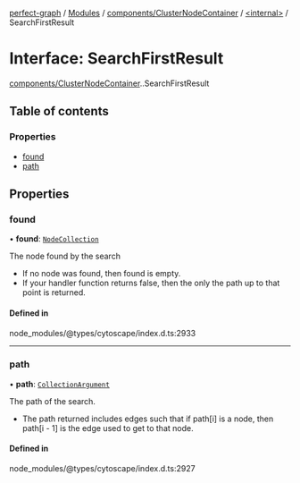 [perfect-graph](../README.md) / [Modules](../modules.md) / [components/ClusterNodeContainer](../modules/components_ClusterNodeContainer.md) / [<internal\>](../modules/components_ClusterNodeContainer._internal_.md) / SearchFirstResult

# Interface: SearchFirstResult

[components/ClusterNodeContainer](../modules/components_ClusterNodeContainer.md).[<internal>](../modules/components_ClusterNodeContainer._internal_.md).SearchFirstResult

## Table of contents

### Properties

- [found](components_ClusterNodeContainer._internal_.SearchFirstResult.md#found)
- [path](components_ClusterNodeContainer._internal_.SearchFirstResult.md#path)

## Properties

### found

• **found**: [`NodeCollection`](components_ClusterNodeContainer._internal_.NodeCollection.md)

The node found by the search
- If no node was found, then found is empty.
- If your handler function returns false, then the only the path up to that point is returned.

#### Defined in

node_modules/@types/cytoscape/index.d.ts:2933

___

### path

• **path**: [`CollectionArgument`](../modules/components_ClusterNodeContainer._internal_.md#collectionargument)

The path of the search.
- The path returned includes edges such that if path[i] is a node, then path[i - 1] is the edge used to get to that node.

#### Defined in

node_modules/@types/cytoscape/index.d.ts:2927
